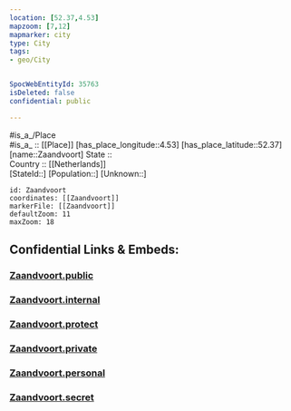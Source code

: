 ```yaml
---
location: [52.37,4.53] 
mapzoom: [7,12] 
mapmarker: city 
type: City
tags:
- geo/City


SpocWebEntityId: 35763
isDeleted: false
confidential: public

---
```

#is_a_/Place  
#is_a_ :: [[Place]] 
[has_place_longitude::4.53] 
[has_place_latitude::52.37] 
[name::Zaandvoort] 
State ::  
Country :: [[Netherlands]]  
[StateId::] 
[Population::] 
[Unknown::] 


```leaflet
id: Zaandvoort
coordinates: [[Zaandvoort]] 
markerFile: [[Zaandvoort]] 
defaultZoom: 11 
maxZoom: 18
```


## Confidential Links & Embeds: 

### [Zaandvoort.public](/_public/\Earth\Continent\Europe\Europe~West\Netherlands\Provinces~Netherlands\Noord-Holland\CityZaandvoort.public.md) 

### [Zaandvoort.internal](/_internal/\Earth\Continent\Europe\Europe~West\Netherlands\Provinces~Netherlands\Noord-Holland\CityZaandvoort.internal.md) 

### [Zaandvoort.protect](/_protect/\Earth\Continent\Europe\Europe~West\Netherlands\Provinces~Netherlands\Noord-Holland\CityZaandvoort.protect.md) 

### [Zaandvoort.private](/_private/\Earth\Continent\Europe\Europe~West\Netherlands\Provinces~Netherlands\Noord-Holland\CityZaandvoort.private.md) 

### [Zaandvoort.personal](/_personal/\Earth\Continent\Europe\Europe~West\Netherlands\Provinces~Netherlands\Noord-Holland\CityZaandvoort.personal.md) 

### [Zaandvoort.secret](/_secret/\Earth\Continent\Europe\Europe~West\Netherlands\Provinces~Netherlands\Noord-Holland\CityZaandvoort.secret.md)

